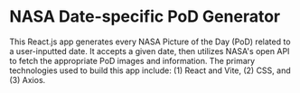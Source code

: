 # NASA Date-specific PoD Generator

This React.js app generates every NASA Picture of the Day (PoD) related to a user-inputted date. It accepts a given date, then utilizes NASA's open API to fetch the appropriate PoD images and information. The primary technologies used to build this app include: (1) React and Vite, (2) CSS, and (3) Axios.

<!-- ### Local Installation Guide

1. Clone the repository.
2. Navigate into the project directory.
3. Install the project dependencies using `npm` or `yarn`.
4. Generate a NASA API Key: [](https://api.nasa.gov/)
5. Create a `.env` file in the root directory of the project and add your NASA API Key.
   a) Note, I used a git-ignored `secrets.js` file, which is effective but unconventional. -->
